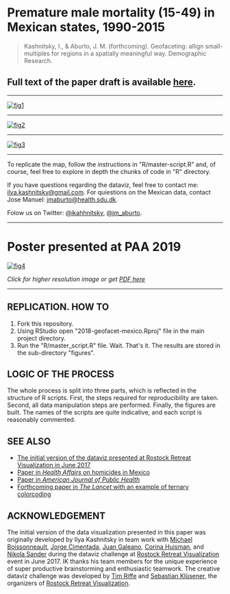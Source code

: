 # Premature male mortality (15-49) in Mexican states, 1990-2015

> Kashnitsky, I., & Aburto, J. M. (forthcoming). Geofaceting: allign small-multiples for regions in a spatially meaningful way. Demographic Research. 



## Full text of the paper draft is available [here][text].

***

[![fig1][f1]][f1]  

***

[![fig2][f2]][f2]  

***

[![fig3][f3]][f3]  

***


To replicate the map, follow the instructions in "R/master-script.R" and, of course, feel free to explore in depth the chunks of code in "R" directory. 

If you have questions regarding the dataviz, feel free to contact me: ilya.kashnitsky@gmail.com. For quiestions on the Mexican data, contact Jose Manuel: jmaburto@health.sdu.dk.

Folow us on Twitter: [@ikahhnitsky][ik], [@jm_aburto][jma].

***

# Poster presented at PAA 2019

[![fig4][f4s]][f4]  

*Click for higher resolution image or get [PDF here][poster]*



[f1]: https://ikashnitsky.github.io/demres-geofacet/figures/gg-five-annotated.png
[f2]: https://ikashnitsky.github.io/demres-geofacet/figures/gg-nine.png
[f3]: https://ikashnitsky.github.io/demres-geofacet/figures/gg-tern-assamble.png
[f4]: https://ikashnitsky.github.io/demres-geofacet/poster-paa-2019/poster-paa-2019/geofacet-poster.png
[f4s]: https://ikashnitsky.github.io/demres-geofacet/poster-paa-2019/poster-paa-2019/geofacet-poster-small.png
[text]: https://doi.org/10.31219/osf.io/f49n6
[ik]: https://twitter.com/ikashnitsky
[jma]: https://twitter.com/jm_aburto
[poster]: https://ikashnitsky.github.io/demres-geofacet/poster-paa-2019/geofacet-poster.pdf

***


## REPLICATION. HOW TO
1. Fork this repository.
2. Using RStudio open "2018-geofacet-mexico.Rproj" file in the main project directory.
3. Run the "R/master_script.R" file. 
Wait. That's it.
The results are stored in the sub-directory "figures".

## LOGIC OF THE PROCESS
The whole process is split into three parts, which is reflected in the structure of R scripts. First, the steps required for reproducibility are taken. Second, all data manipulation steps are performed. Finally, the figures are built. 
The names of the scripts are quite indicative, and each script is reasonably commented. 


## SEE ALSO
 - [The initial version of the dataviz presented at Rostock Retreat Visualization in June 2017][retreat]
 - [Paper in _Health Affairs_ on homicides in Mexico][ha]
 - [Paper in _American Journal of Public Health_][ajph]
 - [Forthcoming paper in _The Lancet_ with an example of ternary colorcoding][lancet]


[arch]: https://ikashnitsky.github.io/doc/misc/demres-2018-geofacet.zip
[ha]: https://doi.org/10.1377/hlthaff.2015.0068
[ajph]: https://doi.org/10.2105/AJPH.2018.304878
[retreat]: https://github.com/ikashnitsky/geofaceted-premature-male-mortality-in-mexico
[lancet]: https://osf.io/zac5x/



## ACKNOWLEDGEMENT

The initial version of the data visualization presented in this paper was originally developed by Ilya Kashnitsky in team work with [Michael Boissonneault][mb], [Jorge Cimentada][jc], [Juan Galeano][jg], [Corina Huisman][ch], and [Nikola Sander][ns] during the dataviz challenge at [Rostock Retreat Visualization][rr] event in June 2017. IK thanks his team members for the unique experience of super productive brainstorming and enthusiastic teamwork. The creative dataviz challenge was developed by [Tim Riffe][tr] and [Sebastian Klüsener][sk], the organizers of [Rostock Retreat Visualization][rr].

[mb]: https://twitter.com/michaelboiss
[jc]: https://twitter.com/cimentadaj
[jg]: https://twitter.com/GEDEM_CED
[ch]: https://twitter.com/CorinaHuisman
[ns]: https://twitter.com/nikolasander
[tr]: https://twitter.com/timriffe1
[sk]: https://twitter.com/demomapper
[rr]: https://www.rostock-retreat.org/2017/




